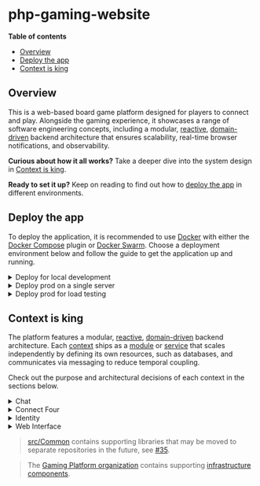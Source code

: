 # php-gaming-website

__Table of contents__

* [Overview](#overview)
* [Deploy the app](#deploy-the-app)
* [Context is king](#context-is-king)

## Overview

This is a web-based board game platform designed for players to connect and play.
Alongside the gaming experience, it showcases a range of software engineering concepts, including a modular,
[reactive](https://www.reactivemanifesto.org), [domain-driven](https://en.wikipedia.org/wiki/Domain-driven_design)
backend architecture that ensures scalability, real-time browser notifications, and observability.

**Curious about how it all works?** Take a deeper dive into the system design in [Context is king](#context-is-king).

**Ready to set it up?** Keep on reading to find out how to [deploy the app](#deploy-the-app) in different environments.

## Deploy the app

To deploy the application, it is recommended to use [Docker](https://www.docker.com/)
with either the [Docker Compose](https://docs.docker.com/compose/) plugin
or [Docker Swarm](https://docs.docker.com/engine/swarm/).
Choose a deployment environment below and follow the guide to get the application up and running.

<details>
  <summary>Deploy for local development</summary>

  ### Deploy for local development

  Clone the repository and execute `./project build` to run the application. This command uses
  [Docker Compose](https://docs.docker.com/compose/) and copies downloaded dependencies from
  the container to the host system, enabling autocompletion.

  Once the project is up and running, the following URLs will be accessible:

  | URL                                              | Information                    |
  |--------------------------------------------------|--------------------------------|
  | [http://localhost/](http://localhost/)           | The application.               |
  | [http://localhost:8081/](http://localhost:8081/) | MySQL management interface.    |
  | [http://localhost:8082/](http://localhost:8082/) | Redis management interface.    |
  | [http://localhost:8083/](http://localhost:8083/) | Grafana management interface.  |

  Run `./project tests` to verify code quality and functionality. This command performs code style checks,
  runs static analysis, and executes the test suite. Automated checks are integrated into the pipeline and
  executed upon code submission.

  Use `./project composer` to manage dependencies and `./project installAssets` to install web assets
  during development. Both commands copy dependencies from the container to the host system upon completion,
  enabling autocompletion.

  > Additional commands helpful during development can be found by running `./project help`.

  > Updating the codebase will automatically restart long-running processes,
  > such as queue consumers, ensuring that changes are applied immediately.

  > After pulling updates from the repository, re-run `./project build` to incorporate the latest changes.
  > Schema changes are consolidated to maintain a clean codebase.

  > Infrastructure components are shared across contexts to reduce resource usage and configuration complexity.
  > For a more sophisticated setup, take a look at the deployment used for load testing.
</details>

<details>
  <summary>Deploy prod on a single server</summary>

  ### Deploy prod on a single server

  Clone the repository or download [this file](/deploy/single-server/docker-compose.yml),
  and execute `docker compose -f deploy/single-server/docker-compose.yml up -d` or
  `docker stack deploy -c deploy/single-server/docker-compose.yml app`
  to deploy the application in a production environment.

  Alternatively, [click here](http://play-with-docker.com?stack=https://raw.githubusercontent.com/marein/php-gaming-website/master/deploy/single-server/docker-compose.yml)
  to deploy the application on [Play with Docker](http://play-with-docker.com).

  > Infrastructure components are shared across contexts to reduce resource usage and configuration complexity.
  > For a more sophisticated setup, take a look at the deployment used for load testing.
</details>

<details>
  <summary>Deploy prod for load testing</summary>

  ### Deploy prod for load testing

  This is not merged yet, but feel free to have a look at [#170](https://github.com/marein/php-gaming-website/pull/170).
</details>

## Context is king

The platform features a modular, [reactive](https://www.reactivemanifesto.org),
[domain-driven](https://en.wikipedia.org/wiki/Domain-driven_design) backend architecture. Each
[context](https://martinfowler.com/bliki/BoundedContext.html) ships as a [module](/src) or
[service](https://github.com/gaming-platform?q=service-) that scales independently by defining its own
resources, such as databases, and communicates via messaging to reduce temporal coupling.

Check out the purpose and architectural decisions of each context in the sections below.

<details>
  <summary>Chat</summary>

  ### Chat

  **Purpose**: [Chat](/src/Chat) enables other contexts, like Connect Four, to initiate chats.
  Authors can list and write messages in these chats based on their access rights.

  **Communication**: Its use cases are exposed via
  [messaging](https://www.enterpriseintegrationpatterns.com/patterns/messaging/Messaging.html), utilizing
  [request-reply](https://www.enterpriseintegrationpatterns.com/patterns/messaging/RequestReply.html),
  with some directly invoked by the Web Interface to reduce network hops and abstractions.
  To notify other contexts about what has happened, [Domain Events](https://martinfowler.com/eaaDev/DomainEvent.html)
  are stored in a [transactional outbox](https://en.wikipedia.org/wiki/Inbox_and_outbox_pattern) and
  later published in [Protobuf](https://en.wikipedia.org/wiki/Protocol_Buffers) format using
  [publish-subscribe](https://www.enterpriseintegrationpatterns.com/patterns/messaging/PublishSubscribeChannel.html).
  A list of available messages [can be found here](https://github.com/gaming-platform/api).

  **Architecture**: Internally, it uses
  [ports and adapters](https://en.wikipedia.org/wiki/Hexagonal_architecture_(software)) to separate business logic
  from external systems. A [mediator](https://en.wikipedia.org/wiki/Mediator_pattern) exposes the
  [application layer](https://martinfowler.com/eaaCatalog/serviceLayer.html), routing requests to handlers
  and handling cross-cutting concerns like validation and transaction management. Business logic is organized using a
  [transaction script](https://martinfowler.com/eaaCatalog/transactionScript.html).

  **Infrastructure**: MySQL is used to store chats, messages and events (outbox), while Redis enables
  [idempotent messaging](https://www.enterpriseintegrationpatterns.com/patterns/messaging/IdempotentReceiver.html)
  to ensure that each message is processed exactly once, and RabbitMQ facilitates communication with other contexts.

  **Scalability**: The module is stateless, enabling it to scale horizontally by adding more instances.
  Current usage patterns of MySQL don’t require sharding, but chat IDs would be well-suited for partitioning if needed.
</details>

<details>
  <summary>Connect Four</summary>

  ### Connect Four

  **Purpose**: [Connect Four](/src/ConnectFour) handles games from players opening a game,
  through others joining and making moves, till they are finished (win, lose, or draw).

  **Communication**: Its use cases are directly invoked by the Web Interface to reduce network hops and abstractions.
  To notify other contexts about what has happened, [Domain Events](https://martinfowler.com/eaaDev/DomainEvent.html)
  are stored in a [transactional outbox](https://en.wikipedia.org/wiki/Inbox_and_outbox_pattern) and
  later published in JSON format using
  [publish-subscribe](https://www.enterpriseintegrationpatterns.com/patterns/messaging/PublishSubscribeChannel.html).

  **Architecture**: Internally, it uses
  [ports and adapters](https://en.wikipedia.org/wiki/Hexagonal_architecture_(software)) to separate business logic
  from external systems. A [mediator](https://en.wikipedia.org/wiki/Mediator_pattern) exposes the
  [application layer](https://martinfowler.com/eaaCatalog/serviceLayer.html), routing requests to handlers
  and handling cross-cutting concerns like validation and retries. Business logic is organized using
  [Domain Models](https://martinfowler.com/eaaCatalog/domainModel.html), stored as JSON documents because of their
  complexity. To keep the model focused on business logic and benefit from its scalability aspects,
  [CQRS](https://en.wikipedia.org/wiki/Command_Query_Responsibility_Segregation) is applied to separate reads and
  writes. Read models are maintained through projections that
  [asynchronously process a stream of domain events](https://en.wikipedia.org/wiki/Eventual_consistency).
  Applying CQRS at this level adds complexity, but the reasoning is explained in the Scalability section
  ([busting CQRS myths](https://lostechies.com/jimmybogard/2012/08/22/busting-some-cqrs-myths/)).

  **Infrastructure**: MySQL is used to store games (as JSON documents) and events (outbox and
  [stream processing](https://en.wikipedia.org/wiki/Stream_processing)), while Redis stores read models because
  they don’t require relational queries, and RabbitMQ facilitates communication with other contexts.

  **Scalability**: The module is stateless, enabling it to scale horizontally by adding more instances.
  MySQL is sharded at application level using the game ID as the sharding key because it
  [became a bottleneck during load testing](https://github.com/marein/php-gaming-website/issues/119).
  ProxySQL enables [schema-based sharding](https://proxysql.com/documentation/how-to-setup-proxysql-sharding/),
  allows the context to maintain only a single connection, and scales horizontally by being deployed as a
  [sidecar](https://learn.microsoft.com/en-us/azure/architecture/patterns/sidecar).
  Current usage patterns of Redis don’t require any action.

  **Alternatives**: Instead of using MySQL for stream processing, technologies like
  [RabbitMQ’s Super Streams](https://www.rabbitmq.com/docs/streams#super-streams) or [Kafka](https://kafka.apache.org)
  could be used as they are specifically designed for this purpose. However, MySQL is chosen because it performs very
  well (>20k events/s) and, since the write model is already sharded, it scales naturally without the need for
  additional infrastructure. Additionally, for reliable messaging, events need to be streamed out of MySQL first,
  making it an ideal starting point for processing. This choice would be reconsidered if an increase in streaming
  processes impacts database performance.
</details>

<details>
  <summary>Identity</summary>

  ### Identity

  **Purpose**: [Identity](/src/Identity) supports the user’s journey, starting from arrival as an anonymous user,
  through signup, to managing their profile.

  **Communication**: Its use cases are directly invoked by the Web Interface to reduce network hops and abstractions.
  To notify other contexts about what has happened, [Domain Events](https://martinfowler.com/eaaDev/DomainEvent.html)
  are stored in a [transactional outbox](https://en.wikipedia.org/wiki/Inbox_and_outbox_pattern) and
  later published in [Protobuf](https://en.wikipedia.org/wiki/Protocol_Buffers) format using
  [publish-subscribe](https://www.enterpriseintegrationpatterns.com/patterns/messaging/PublishSubscribeChannel.html).
  A list of available messages [can be found here](https://github.com/gaming-platform/api).

  **Architecture**: Internally, it uses
  [ports and adapters](https://en.wikipedia.org/wiki/Hexagonal_architecture_(software)) to separate business logic
  from external systems. A [mediator](https://en.wikipedia.org/wiki/Mediator_pattern) exposes the
  [application layer](https://martinfowler.com/eaaCatalog/serviceLayer.html), routing requests to handlers
  and handling cross-cutting concerns like validation and transaction management. Business logic is organized using
  [Domain Models](https://martinfowler.com/eaaCatalog/domainModel.html), which are managed by an
  [ORM](https://en.wikipedia.org/wiki/Object-relational_mapping).

  **Infrastructure**: MySQL is used to store users and events (outbox), while RabbitMQ facilitates
  communication with other contexts.

  **Scalability**: The module is stateless, enabling it to scale horizontally by adding more instances.
  Current usage patterns of MySQL don’t require sharding, but a strategy similar to Connect Four would be necessary.
</details>

<details>
  <summary>Web Interface</summary>

  ### Web Interface

  **Purpose**: [Web Interface](/src/WebInterface) ties all modules together and serves as the main point of
  interaction for users.

  **Communication**: It directly invokes use cases from other [modules](/src) to reduce network hops and abstractions,
  and calls other [services](https://github.com/gaming-platform?q=service-) via
  [request-response](https://en.wikipedia.org/wiki/Request–response).
  To notify users in real-time about what has happened, it subscribes to events from other contexts, using
  [publish-subscribe](https://www.enterpriseintegrationpatterns.com/patterns/messaging/PublishSubscribeChannel.html),
  and forwards them to subscribed users.

  **Architecture**: Internally, it uses a form of
  [layered architecture](https://en.wikipedia.org/wiki/Multitier_architecture) server-side. To reduce client-side
  complexity, the [REST architectural style](https://en.wikipedia.org/wiki/REST) is used for browser interactions
  wherever possible. For client-side heavy features, like real-time notifications or handling
  [eventual consistency](https://en.wikipedia.org/wiki/Eventual_consistency), it leverages web standards,
  such as [Web Components](https://en.wikipedia.org/wiki/Web_Components), reducing maintenance effort significantly
  due to the long-term stability of the web.

  **Infrastructure**: Redis is used to store sessions, while Nchan notifies users in real-time, and RabbitMQ
  facilitates communication with other contexts.

  **Scalability**: The module is stateless, enabling it to scale horizontally by adding more instances.
  Some queues can be sharded using RabbitMQ's
  [consistent hash exchange](https://github.com/rabbitmq/rabbitmq-server/blob/main/deps/rabbitmq_consistent_hash_exchange/README.md)
  to distribute the load across multiple CPUs. Nchan performs well under current usage patterns, maintaining
  low latency and responsiveness even under high load.

  **Alternatives**: Instead of organizing the Web Interface horizontally, it could be embedded within the verticals
  to achieve higher [cohesion](https://en.wikipedia.org/wiki/Cohesion_(computer_science)).
  [UI composition](https://www.jimmybogard.com/composite-uis-for-microservices-a-primer/) would be done using
  [ESI](https://en.wikipedia.org/wiki/Edge_Side_Includes)/[SSI](https://en.wikipedia.org/wiki/Server_Side_Includes)
  to aggregate fragments from each context.
</details>

> [src/Common](/src/Common) contains supporting libraries that may be moved to separate repositories in the future,
> see [#35](https://github.com/marein/php-gaming-website/issues/35).

> The [Gaming Platform organization](https://github.com/gaming-platform) contains supporting
> [infrastructure components](https://github.com/gaming-platform?q=docker-).
